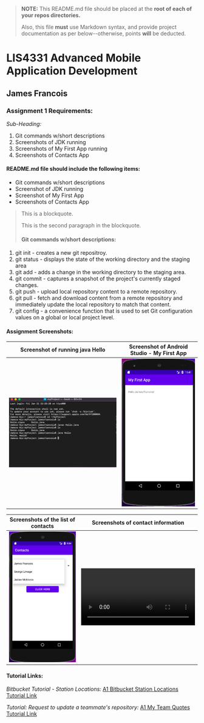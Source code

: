 > **NOTE:** This README.md file should be placed at the **root of each of your repos directories.**
>
>Also, this file **must** use Markdown syntax, and provide project documentation as per below--otherwise, points **will** be deducted.
>

# LIS4331 Advanced Mobile Application Development

## James Francois

### Assignment 1 Requirements:

*Sub-Heading:*

1. Git commands w/short descriptions
2. Screenshots of JDK running 
3. Screenshots of My First App running
4. Screenshots of Contacts App 

#### README.md file should include the following items:
* Git commands w/short descriptions 
* Screenshot of JDK running 
* Screenshot of My First App
* Screenshots of Contacts App

> This is a blockquote.
> 
> This is the second paragraph in the blockquote.
>
> #### Git commands w/short descriptions:

1. git init - creates a new git repositroy.
2. git status - displays the state of the working directory and the staging area
3. git add - adds a change in the working directory to the staging area.
4. git commit - captures a snapshot of the project's currently staged changes.
5. git push - upload local repository content to a remote repository.
6. git pull - fetch and download content from a remote repository and immediately update the local repository to match that content.
7. git config - a convenience function that is used to set Git configuration values on a global or local project level. 

#### Assignment Screenshots:

| Screenshot of running java Hello | Screenshot of Android Studio - My First App|
| -------------- | --------------|
| ![JDK Installation Screenshot](img/jdk_install.png) | ![Android Studio Installation Screenshot](img/android.png) |

| Screenshots of the list of contacts | Screenshots of contact information |
| -------------- | --------------|
| ![List of Contacts](img/list.png) | ![Contact information](img/contacts.mov) |

#### Tutorial Links:

*Bitbucket Tutorial - Station Locations:*
[A1 Bitbucket Station Locations Tutorial Link](https://bitbucket.org/username/bitbucketstationlocations/ "Bitbucket Station Locations")

*Tutorial: Request to update a teammate's repository:*
[A1 My Team Quotes Tutorial Link](https://bitbucket.org/username/myteamquotes/ "My Team Quotes Tutorial")